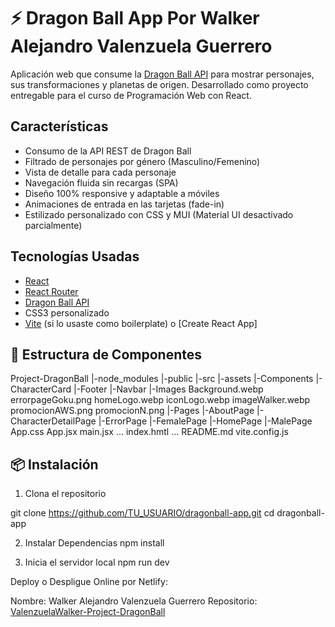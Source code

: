 # ⚡ Dragon Ball App Por Walker Alejandro Valenzuela Guerrero

Aplicación web que consume la [Dragon Ball API](https://dragonball-api.com/) para mostrar personajes, sus transformaciones y planetas de origen. Desarrollado como proyecto entregable para el curso de Programación Web con React.

## Características

- Consumo de la API REST de Dragon Ball
- Filtrado de personajes por género (Masculino/Femenino)
- Vista de detalle para cada personaje
- Navegación fluida sin recargas (SPA)
- Diseño 100% responsive y adaptable a móviles
- Animaciones de entrada en las tarjetas (fade-in)
- Estilizado personalizado con CSS y MUI (Material UI desactivado parcialmente)

## Tecnologías Usadas

- [React](https://reactjs.org/)
- [React Router](https://reactrouter.com/)
- [Dragon Ball API](https://dragonball-api.com/)
- CSS3 personalizado
- [Vite](https://vitejs.dev/) (si lo usaste como boilerplate) o [Create React App]

## 📁 Estructura de Componentes
Project-DragonBall
|-node_modules
|-public
|-src
    |-assets
    |-Components
        |-CharacterCard
        |-Footer
        |-Navbar
    |-Images
        Background.webp
        errorpageGoku.png
        homeLogo.webp
        iconLogo.webp
        imageWalker.webp
        promocionAWS.png
        promocionN.png
    |-Pages
        |-AboutPage
        |-CharacterDetailPage
        |-ErrorPage
        |-FemalePage
        |-HomePage
        |-MalePage
    App.css
    App.jsx
    main.jsx
...
index.hmtl
...
README.md
vite.config.js

## 📦 Instalación

1. Clona el repositorio

git clone https://github.com/TU_USUARIO/dragonball-app.git
cd dragonball-app

2. Instalar Dependencias
npm install

3. Inicia el servidor local
npm run dev 

Deploy o Despligue Online por Netlify:

Nombre: Walker Alejandro Valenzuela Guerrero
Repositorio: [ValenzuelaWalker-Project-DragonBall](https://github.com/WalkerValenzuela/ValenzuelaWalker-Project-DragonBall)

